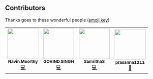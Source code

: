 ## Contributors

Thanks goes to these wonderful people ([emoji key](https://allcontributors.org/docs/en/emoji-key)):

<!-- ALL-CONTRIBUTORS-LIST:START - Do not remove or modify this section -->
<!-- prettier-ignore-start -->
<!-- markdownlint-disable -->
<table>
  <tr>
    <td align="center"><a href="https://navin-moorthy.github.io/"><img src="https://avatars0.githubusercontent.com/u/39694575?v=4" width="100px;" alt=""/><br /><sub><b>Navin Moorthy</b></sub></a><br /><a href="https://github.com/timelessco/chakra-components/commits?author=navin-moorthy" title="Code">💻</a></td>
    <td align="center"><a href="https://github.com/govindsingh55"><img src="https://avatars1.githubusercontent.com/u/25248526?v=4" width="100px;" alt=""/><br /><sub><b>GOVIND SINGH</b></sub></a><br /><a href="https://github.com/timelessco/chakra-components/commits?author=govindsingh55" title="Code">💻</a></td>
    <td align="center"><a href="https://github.com/SamrithaS"><img src="https://avatars3.githubusercontent.com/u/62285891?v=4" width="100px;" alt=""/><br /><sub><b>SamrithaS</b></sub></a><br /><a href="https://github.com/timelessco/chakra-components/commits?author=SamrithaS" title="Code">💻</a></td>
    <td align="center"><a href="https://github.com/prasanna1211"><img src="https://avatars1.githubusercontent.com/u/17434647?v=4" width="100px;" alt=""/><br /><sub><b>prasanna1211</b></sub></a><br /><a href="https://github.com/timelessco/chakra-components/pulls?q=is%3Apr+reviewed-by%3Aprasanna1211" title="Reviewed Pull Requests">👀</a></td>
  </tr>
</table>
